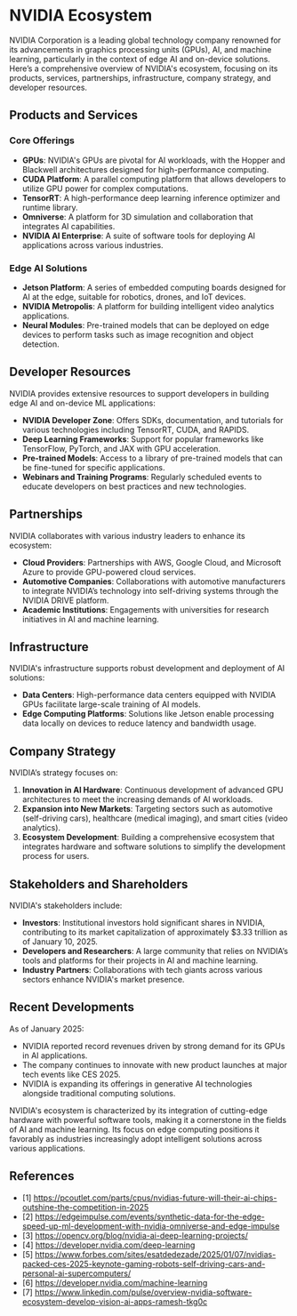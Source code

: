 # NVIDIA Ecosystem

NVIDIA Corporation is a leading global technology company renowned for its advancements in graphics processing units (GPUs), AI, and machine learning, particularly in the context of edge AI and on-device solutions. Here’s a comprehensive overview of NVIDIA's ecosystem, focusing on its products, services, partnerships, infrastructure, company strategy, and developer resources.

## Products and Services

### Core Offerings
- **GPUs**: NVIDIA's GPUs are pivotal for AI workloads, with the Hopper and Blackwell architectures designed for high-performance computing.
- **CUDA Platform**: A parallel computing platform that allows developers to utilize GPU power for complex computations.
- **TensorRT**: A high-performance deep learning inference optimizer and runtime library.
- **Omniverse**: A platform for 3D simulation and collaboration that integrates AI capabilities.
- **NVIDIA AI Enterprise**: A suite of software tools for deploying AI applications across various industries.

### Edge AI Solutions
- **Jetson Platform**: A series of embedded computing boards designed for AI at the edge, suitable for robotics, drones, and IoT devices.
- **NVIDIA Metropolis**: A platform for building intelligent video analytics applications.
- **Neural Modules**: Pre-trained models that can be deployed on edge devices to perform tasks such as image recognition and object detection.

## Developer Resources

NVIDIA provides extensive resources to support developers in building edge AI and on-device ML applications:
- **NVIDIA Developer Zone**: Offers SDKs, documentation, and tutorials for various technologies including TensorRT, CUDA, and RAPIDS.
- **Deep Learning Frameworks**: Support for popular frameworks like TensorFlow, PyTorch, and JAX with GPU acceleration.
- **Pre-trained Models**: Access to a library of pre-trained models that can be fine-tuned for specific applications.
- **Webinars and Training Programs**: Regularly scheduled events to educate developers on best practices and new technologies.

## Partnerships

NVIDIA collaborates with various industry leaders to enhance its ecosystem:
- **Cloud Providers**: Partnerships with AWS, Google Cloud, and Microsoft Azure to provide GPU-powered cloud services.
- **Automotive Companies**: Collaborations with automotive manufacturers to integrate NVIDIA’s technology into self-driving systems through the NVIDIA DRIVE platform.
- **Academic Institutions**: Engagements with universities for research initiatives in AI and machine learning.

## Infrastructure

NVIDIA's infrastructure supports robust development and deployment of AI solutions:
- **Data Centers**: High-performance data centers equipped with NVIDIA GPUs facilitate large-scale training of AI models.
- **Edge Computing Platforms**: Solutions like Jetson enable processing data locally on devices to reduce latency and bandwidth usage.

## Company Strategy

NVIDIA’s strategy focuses on:
1. **Innovation in AI Hardware**: Continuous development of advanced GPU architectures to meet the increasing demands of AI workloads.
2. **Expansion into New Markets**: Targeting sectors such as automotive (self-driving cars), healthcare (medical imaging), and smart cities (video analytics).
3. **Ecosystem Development**: Building a comprehensive ecosystem that integrates hardware and software solutions to simplify the development process for users.

## Stakeholders and Shareholders

NVIDIA's stakeholders include:
- **Investors**: Institutional investors hold significant shares in NVIDIA, contributing to its market capitalization of approximately $3.33 trillion as of January 10, 2025.
- **Developers and Researchers**: A large community that relies on NVIDIA’s tools and platforms for their projects in AI and machine learning.
- **Industry Partners**: Collaborations with tech giants across various sectors enhance NVIDIA's market presence.

## Recent Developments

As of January 2025:
- NVIDIA reported record revenues driven by strong demand for its GPUs in AI applications.
- The company continues to innovate with new product launches at major tech events like CES 2025.
- NVIDIA is expanding its offerings in generative AI technologies alongside traditional computing solutions.

NVIDIA's ecosystem is characterized by its integration of cutting-edge hardware with powerful software tools, making it a cornerstone in the fields of AI and machine learning. Its focus on edge computing positions it favorably as industries increasingly adopt intelligent solutions across various applications.

## References

- [1] https://pcoutlet.com/parts/cpus/nvidias-future-will-their-ai-chips-outshine-the-competition-in-2025
- [2] https://edgeimpulse.com/events/synthetic-data-for-the-edge-speed-up-ml-development-with-nvidia-omniverse-and-edge-impulse
- [3] https://opencv.org/blog/nvidia-ai-deep-learning-projects/
- [4] https://developer.nvidia.com/deep-learning
- [5] https://www.forbes.com/sites/esatdedezade/2025/01/07/nvidias-packed-ces-2025-keynote-gaming-robots-self-driving-cars-and-personal-ai-supercomputers/
- [6] https://developer.nvidia.com/machine-learning
- [7] https://www.linkedin.com/pulse/overview-nvidia-software-ecosystem-develop-vision-ai-apps-ramesh-tkg0c